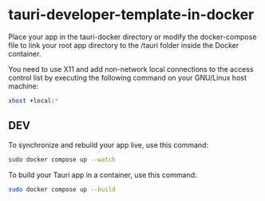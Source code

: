 # tauri-developer-template-in-docker

Place your app in the tauri-docker directory or modify the docker-compose file to link your root app directory to the /tauri folder inside the Docker container.

You need to use X11 and add non-network local connections to the access control list by executing the following command on your GNU/Linux host machine:
```bash
xhost +local:*
```

## DEV
To synchronize and rebuild your app live, use this command:
```bash
sudo docker compose up --watch
```

To build your Tauri app in a container, use this command:
```bash
sudo docker compose up --build
```
